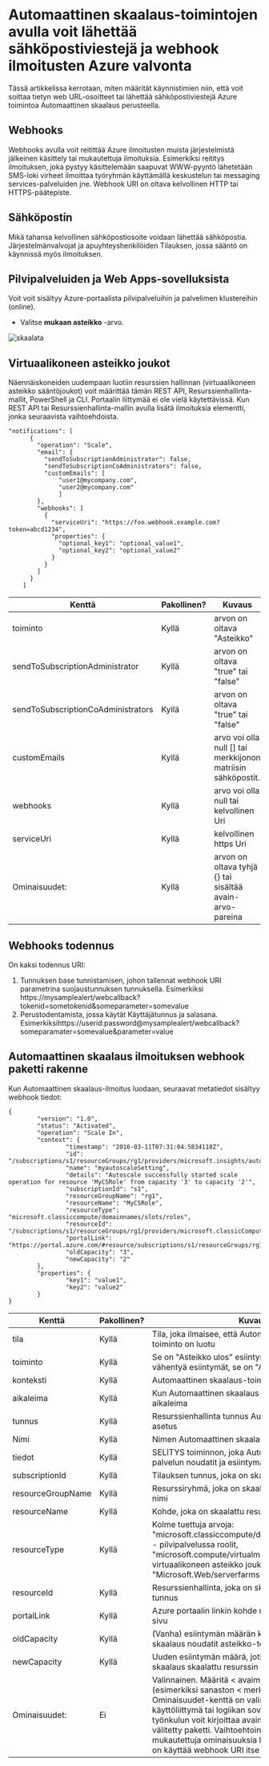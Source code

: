 <properties
    pageTitle="Automaattinen skaalaus-toimintojen avulla voit lähettää sähköpostiviestejä ja webhook ilmoitukset. | Microsoft Azure"
    description="Katso, miten voit käyttää Automaattinen skaalaus toimintoja web URL-osoitteet tai Lähetä sähköposti-ilmoitusten Azure näyttö. "
    authors="kamathashwin"
    manager="carolz"
    editor=""
    services="monitoring-and-diagnostics"
    documentationCenter="monitoring-and-diagnostics"/>

<tags
    ms.service="monitoring-and-diagnostics"
    ms.workload="na"
    ms.tgt_pltfrm="na"
    ms.devlang="na"
    ms.topic="article"
    ms.date="07/19/2016"
    ms.author="ashwink"/>

# <a name="use-autoscale-actions-to-send-email-and-webhook-alert-notifications-in-azure-monitor"></a>Automaattinen skaalaus-toimintojen avulla voit lähettää sähköpostiviestejä ja webhook ilmoitusten Azure valvonta

Tässä artikkelissa kerrotaan, miten määrität käynnistimien niin, että voit soittaa tietyn web URL-osoitteet tai lähettää sähköpostiviestejä Azure toimintoa Automaattinen skaalaus perusteella.  

## <a name="webhooks"></a>Webhooks
Webhooks avulla voit reitittää Azure ilmoitusten muista järjestelmistä jälkeinen käsittely tai mukautettuja ilmoituksia. Esimerkiksi reititys ilmoituksen, joka pystyy käsittelemään saapuvat WWW-pyyntö lähetetään SMS-loki virheet ilmoittaa työryhmän käyttämällä keskustelun tai messaging services-palveluiden jne. Webhook URI on oltava kelvollinen HTTP tai HTTPS-päätepiste.

## <a name="email"></a>Sähköpostin
Mikä tahansa kelvollinen sähköpostiosoite voidaan lähettää sähköpostia. Järjestelmänvalvojat ja apuyhteyshenkilöiden Tilauksen, jossa sääntö on käynnissä myös ilmoituksen.


## <a name="cloud-services-and-web-apps"></a>Pilvipalveluiden ja Web Apps-sovelluksista
Voit voit sisältyy Azure-portaalista pilvipalveluihin ja palvelimen klustereihin (online).

- Valitse **mukaan asteikko** -arvo.

![skaalata](./media/insights-autoscale-to-webhook-email/insights-autoscale-scale-by.png)

## <a name="virtual-machine-scale-sets"></a>Virtuaalikoneen asteikko joukot
Näennäiskoneiden uudempaan luotiin resurssien hallinnan (virtuaalikoneen asteikko sääntöjoukot) voit määrittää tämän REST API, Resurssienhallinta-mallit, PowerShell ja CLI. Portaalin liittymää ei ole vielä käytettävissä.
Kun REST API tai Resurssienhallinta-mallin avulla lisätä ilmoituksia elementti, jonka seuraavista vaihtoehdoista.

```
"notifications": [
      {
        "operation": "Scale",
        "email": {
          "sendToSubscriptionAdministrator": false,
          "sendToSubscriptionCoAdministrators": false,
          "customEmails": [
              "user1@mycompany.com",
              "user2@mycompany.com"
              ]
        },
        "webhooks": [
          {
            "serviceUri": "https://foo.webhook.example.com?token=abcd1234",
            "properties": {
              "optional_key1": "optional_value1",
              "optional_key2": "optional_value2"
            }
          }
        ]
      }
    ]
```
|Kenttä                              |Pakollinen? |Kuvaus|
|---                                |---        |---|
|toiminto                          |Kyllä        |arvon on oltava "Asteikko"|
|sendToSubscriptionAdministrator    |Kyllä        |arvon on oltava "true" tai "false"|
|sendToSubscriptionCoAdministrators |Kyllä        |arvon on oltava "true" tai "false"|
|customEmails                       |Kyllä        |arvo voi olla null [] tai merkkijonon matriisin sähköpostit.|
|webhooks                           |Kyllä        |arvo voi olla null tai kelvollinen Uri|
|serviceUri                         |Kyllä        |kelvollinen https Uri|
|Ominaisuudet:                         |Kyllä        |arvon on oltava tyhjä {} tai sisältää avain-arvo-pareina|


## <a name="authentication-in-webhooks"></a>Webhooks todennus
On kaksi todennus URI:

1. Tunnuksen base tunnistamisen, johon tallennat webhook URI parametrina suojaustunnuksen tunnuksella. Esimerkiksi https://mysamplealert/webcallback?tokenid=sometokenid&someparameter=somevalue
2. Perustodentamista, jossa käytät Käyttäjätunnus ja salasana. Esimerkiksihttps://userid:password@mysamplealert/webcallback?someparamater=somevalue&parameter=value

## <a name="autoscale-notification-webhook-payload-schema"></a>Automaattinen skaalaus ilmoituksen webhook paketti rakenne
Kun Automaattinen skaalaus-ilmoitus luodaan, seuraavat metatiedot sisältyy webhook tiedot:

```
{
        "version": "1.0",
        "status": "Activated",
        "operation": "Scale In",
        "context": {
                "timestamp": "2016-03-11T07:31:04.5834118Z",
                "id": "/subscriptions/s1/resourceGroups/rg1/providers/microsoft.insights/autoscalesettings/myautoscaleSetting",
                "name": "myautoscaleSetting",
                "details": "Autoscale successfully started scale operation for resource 'MyCSRole' from capacity '3' to capacity '2'",
                "subscriptionId": "s1",
                "resourceGroupName": "rg1",
                "resourceName": "MyCSRole",
                "resourceType": "microsoft.classiccompute/domainnames/slots/roles",
                "resourceId": "/subscriptions/s1/resourceGroups/rg1/providers/microsoft.classicCompute/domainNames/myCloudService/slots/Production/roles/MyCSRole",
                "portalLink": "https://portal.azure.com/#resource/subscriptions/s1/resourceGroups/rg1/providers/microsoft.classicCompute/domainNames/myCloudService",
                "oldCapacity": "3",
                "newCapacity": "2"
        },
        "properties": {
                "key1": "value1",
                "key2": "value2"
        }
}
```


|Kenttä  |Pakollinen?|    Kuvaus|
|---|---|---|
|tila |Kyllä    |Tila, joka ilmaisee, että Automaattinen skaalaus-toiminto on luotu|
|toiminto| Kyllä |Se on "Asteikko ulos" esiintymien lisäys- ja varten vähentyä esiintymät, se on "Asteikko"|
|konteksti|   Kyllä |Automaattinen skaalaus-toiminnon yhteydessä|
|aikaleima| Kyllä |Kun Automaattinen skaalaus-toiminto on aiheutunut aikaleima|
|tunnus |Kyllä|   Resurssienhallinta tunnus Automaattinen skaalaus-asetus|
|Nimi   |Kyllä|   Nimen Automaattinen skaalaus-asetus|
|tiedot|   Kyllä |SELITYS toiminnon, joka Automaattinen skaalaus-palvelun noudatit ja esiintymän Laske muutos|
|subscriptionId|    Kyllä |Tilauksen tunnus, joka on skaalattu kohde resurssin|
|resourceGroupName| Kyllä|    Resurssiryhmä, joka on skaalattu kohde resurssin nimi|
|resourceName   |Kyllä|   Kohde, joka on skaalattu resurssin nimi|
|resourceType   |Kyllä|   Kolme tuettuja arvoja: "microsoft.classiccompute/domainnames/slots/roles" - pilvipalvelussa roolit, "microsoft.compute/virtualmachinescalesets" - virtuaalikoneen asteikko joukot- ja "Microsoft.Web/serverfarms" - Web Appissa|
|resourceId |Kyllä|Resurssienhallinta, joka on skaalattu kohde resurssin tunnus|
|portalLink |Kyllä    |Azure portaalin linkin kohde resurssin yhteenveto-sivu|
|oldCapacity|   Kyllä |(Vanha) esiintymän määrän kun Automaattinen skaalaus noudatit asteikko-toiminto|
|newCapacity|   Kyllä |Uuden esiintymän määrä, jotka Automaattinen skaalaus skaalattu resurssin|
|Ominaisuudet:|    Ei| Valinnainen. Määritä < avaimen arvo > paria (esimerkiksi sanaston < merkkijonon, merkkijonon >). Ominaisuudet-kenttä on valinnainen. Mukautettu käyttöliittymä tai logiikan sovelluksen mukaan työnkulun voit kirjoittaa avaimet ja arvot, jotka on välitetty paketti. Vaihtoehtoinen tapa välittää mukautettuja ominaisuuksia lähtevän webhook kutsu on käyttää webhook URI itse (kuten kyselyparametrit)|
